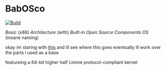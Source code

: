 # BabOSco

[![Build](https://github.com/jwt2706/BaboscOS/actions/workflows/build.yml/badge.svg)](https://github.com/jwt2706/BaboscOS/actions/workflows/build.yml)

<i>Basic</i> (x86) <i>Architecture</i> (with) <i>Built-in Open Source Components OS</i> (insane naming)

okay im staring with [this](https://github.com/limine-bootloader/limine-c-template) and ill see where this goes
eventually ill work over the parts i used as a base

featureing a 64-bit higher half Limine protocol-compliant kernel
